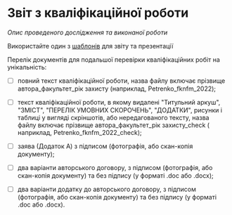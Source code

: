 # Звіт з кваліфікаційної роботи

_Опис проведеного дослідження та виконаної роботи_

Використайте один з [шаблонів](https://github.com/kipiek-ksu/paper-templates.git) для звіту та презентації


Перелік документів для подальшої перевірки кваліфікаційних робіт на унікальність:

- [ ]  повний текст кваліфікаційної роботи, назва файлу включає прізвище автора_факультет_рік захисту (наприклад, Petrenko_fknfm_2022);

- [ ]  текст кваліфікаційної роботи, в якому видалені "Титульний аркуш", "ЗМІСТ", "ПЕРЕЛІК УМОВНИХ СКОРОЧЕНЬ", "ДОДАТКИ", рисунки і таблиці у вигляді скріншотів, або нередагованого тексту, назва файлу включає прізвище автора_факультет_рік захисту_check ( наприклад, Petrenko_fknfm_2022_check);

- [ ]  заява (Додаток А) з підписом (фотографія, або скан-копія документу);

- [ ]  два варіанти авторського договору,  з підписом (фотографія, або скан-копія документу) та без підпису (у форматі .doc або .docx);
 
- [ ]  два варіанти додатку до авторського договору,  з підписом (фотографія, або скан-копія документу) та без підпису (у форматі .doc або .docx).
